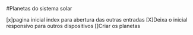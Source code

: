 #Planetas do sistema solar

[x]pagina inicial index para abertura das outras entradas
[X]Deixa o inicial responsivo para outros dispositivos
[]Criar os planetas